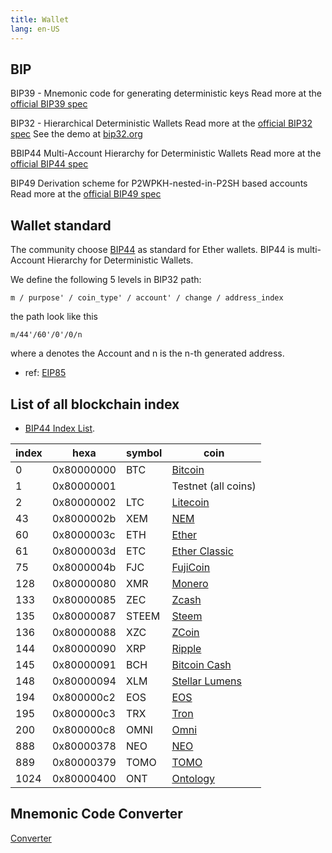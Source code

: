 ```yaml
---
title: Wallet
lang: en-US
---
```


## BIP
BIP39 - Mnemonic code for generating deterministic keys
Read more at the [official BIP39 spec](https://github.com/bitcoin/bips/blob/master/bip-0039.mediawiki)

BIP32 - Hierarchical Deterministic Wallets
Read more at the [official BIP32 spec](https://github.com/bitcoin/bips/blob/master/bip-0032.mediawiki)
See the demo at [bip32.org](http://bip32.org/)

BBIP44 Multi-Account Hierarchy for Deterministic Wallets
Read more at the [official BIP44 spec](https://github.com/bitcoin/bips/blob/master/bip-0044.mediawiki)

BIP49 Derivation scheme for P2WPKH-nested-in-P2SH based accounts
Read more at the [official BIP49 spec](https://github.com/bitcoin/bips/blob/master/bip-0049.mediawiki)

## Wallet standard
The community choose [BIP44](https://github.com/bitcoin/bips/blob/master/bip-0044.mediawiki) as standard for Ether wallets.
BIP44 is multi-Account Hierarchy for Deterministic Wallets.

We define the following 5 levels in BIP32 path:
```
m / purpose' / coin_type' / account' / change / address_index
```

the path look like this
```
m/44'/60'/0'/0/n
```


where a denotes the Account and n is the n-th generated address.
- ref: [EIP85](https://github.com/ethereum/EIPs/issues/85)

## List of all blockchain index
- [BIP44 Index List](https://github.com/satoshilabs/slips/blob/master/slip-0044.md).

index | hexa       | symbol | coin
------|------------|--------|-----------------------------------
0     | 0x80000000 | BTC    | [Bitcoin](https://bitcoin.org/)
1     | 0x80000001 |        | Testnet (all coins)
2     | 0x80000002 | LTC    | [Litecoin](https://litecoin.org/)
43    | 0x8000002b | XEM    | [NEM](https://github.com/NemProject)
60    | 0x8000003c | ETH    | [Ether](https://ethereum.org/ether)
61    | 0x8000003d | ETC    | [Ether Classic](https://ethereumclassic.github.io)
75    | 0x8000004b | FJC    | [FujiCoin](http://www.fujicoin.org/)
128   | 0x80000080 | XMR    | [Monero](https://getmonero.org/)
133   | 0x80000085 | ZEC    | [Zcash](https://z.cash)
135   | 0x80000087 | STEEM  | [Steem](http://steem.io)
136   | 0x80000088 | XZC    | [ZCoin](https://zcoin.io)
144   | 0x80000090 | XRP    | [Ripple](https://ripple.com)
145   | 0x80000091 | BCH    | [Bitcoin Cash](https://www.bitcoincash.org)
148   | 0x80000094 | XLM    | [Stellar Lumens](https://www.stellar.org/)
194   | 0x800000c2 | EOS    | [EOS](https://eos.io)
195   | 0x800000c3 | TRX    | [Tron](https://tron.network/enindex.html)
200   | 0x800000c8 | OMNI   | [Omni](http://www.omnilayer.org)
888   | 0x80000378 | NEO    | [NEO](https://neo.org/)
889   | 0x80000379 | TOMO   | [TOMO](https://tomochain.com/)
1024  | 0x80000400 | ONT    | [Ontology](https://ont.io)

## Mnemonic Code Converter
[Converter](https://iancoleman.io/bip39/)

